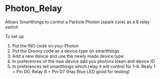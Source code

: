 # Photon_Relay
Allows Smartthings to control a Particle Photon (spark core) as a 8 relay switch

To set up 
1. Put the INO code on your Photon
2. Put the Groovy code as a device type on smartthings
3. Add a new deivce and use the newly made device type
4. In preferences of the new device add you photons token and device ID
5. In preferences tell smartthings which relay it will control for 1-8. Realy 1 = Pin D0, Relay 8 = Pin D7 (Has Blue LED good for testing)
